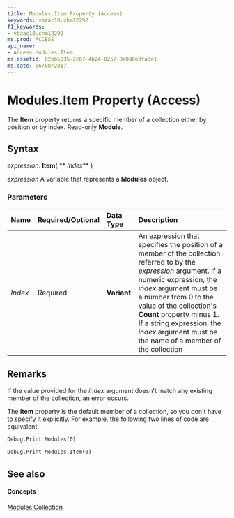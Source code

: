 ```yaml
---
title: Modules.Item Property (Access)
keywords: vbaac10.chm12292
f1_keywords:
- vbaac10.chm12292
ms.prod: ACCESS
api_name:
- Access.Modules.Item
ms.assetid: 82bb5035-2c07-4b24-0257-8e0d86dfa3a1
ms.date: 06/08/2017
---
```



# Modules.Item Property (Access)

The  **Item** property returns a specific member of a collection either by position or by index. Read-only **Module**.


## Syntax

 _expression_. **Item**( ** _Index_** )

 _expression_ A variable that represents a **Modules** object.


### Parameters



|**Name**|**Required/Optional**|**Data Type**|**Description**|
|:-----|:-----|:-----|:-----|
| _Index_|Required|**Variant**|An expression that specifies the position of a member of the collection referred to by the  _expression_ argument. If a numeric expression, the _index_ argument must be a number from 0 to the value of the collection's **Count** property minus 1. If a string expression, the _index_ argument must be the name of a member of the collection|

## Remarks

If the value provided for the  _index_ argument doesn't match any existing member of the collection, an error occurs.

The  **Item** property is the default member of a collection, so you don't have to specify it explicitly. For example, the following two lines of code are equivalent:




```vb
Debug.Print Modules(0)
```




```vb
Debug.Print Modules.Item(0)
```


## See also


#### Concepts


[Modules Collection](modules-object-access.md)

